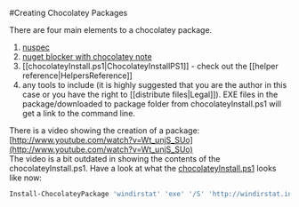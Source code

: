 #Creating Chocolatey Packages

There are four main elements to a chocolatey package.  
  
1. [nuspec](https://github.com/ferventcoder/nugetpackages/blob/master/_template/chocolatey/__NAME__.nuspec)
1. [nuget blocker with chocolatey note](https://github.com/ferventcoder/nugetpackages/blob/master/_template/chocolatey/tools/install.ps1)
1. [[chocolateyInstall.ps1|ChocolateyInstallPS1]] - check out the [[helper reference|HelpersReference]]
1. any tools to include (it is highly suggested that you are the author in this case or you have the right to [[distribute files|Legal]]). EXE files in the package/downloaded to package folder from chocolateyInstall.ps1 will get a link to the command line.
  
There is a video showing the creation of a package: [http://www.youtube.com/watch?v=Wt_unjS_SUo](http://www.youtube.com/watch?v=Wt_unjS_SUo)  
The video is a bit outdated in showing the contents of the chocolateyInstall.ps1. Have a look at what the [chocolateyInstall.ps1](https://github.com/ferventcoder/nugetpackages/blob/master/windirstat/tools/chocolateyInstall.ps1) looks like now:

```powershell
Install-ChocolateyPackage 'windirstat' 'exe' '/S' 'http://windirstat.info/wds_current_setup.exe'
```